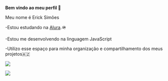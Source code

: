 **Bem vindo ao meu perfil 🌭**

Meu nome é Erick Simões

-Estou estudando na [Alura](https://www.alura.com.br).🪖

-Estou me desenvolvendo na linguagem JavaScript

-Utilizo esse espaço para minha organização e compartilhamento dos meus projetos🇦🇿

![](https://media.tenor.com/grK7jtRobfMAAAAM/grand-theft-auto-carl-johnson.gif)

![](https://media.tenor.com/_VkY3D7F2EgAAAAM/ghost-mw22022-ghost-mw2.gif)
